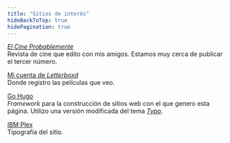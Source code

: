 ```yaml
---
title: "Sitios de interés"
hideBackToTop: true
hidePagination: true
---
```


[*El Cine Probablemente*](https://elcineprobablemente.com/) \
Revista de cine que edito con mis amigos. Estamos muy cerca de publicar el tercer número.

[Mi cuenta de *Letterboxd*](https://letterboxd.com/aavilla/) \
Donde registro las películas que veo.

[Go Hugo](https://gohugo.io/) \
*Framework* para la construcción de sitios web con el que genero esta página. Utilizo una versión modificada del tema [*Typo*](https://github.com/tomfran/typo?tab=readme-ov-file).

[IBM Plex](https://www.ibm.com/plex/) \
Tipografía del sitio.
